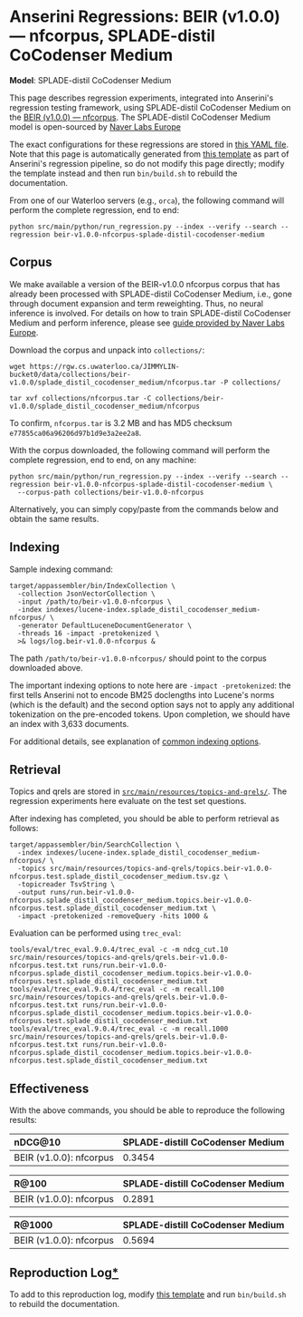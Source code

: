 # Anserini Regressions: BEIR (v1.0.0) &mdash; nfcorpus, SPLADE-distil CoCodenser Medium

**Model**: SPLADE-distil CoCodenser Medium

This page describes regression experiments, integrated into Anserini's regression testing framework, using SPLADE-distil CoCodenser Medium on the [BEIR (v1.0.0) &mdash; nfcorpus](http://beir.ai/).
The SPLADE-distil CoCodenser Medium model is open-sourced by [Naver Labs Europe](https://europe.naverlabs.com/research/machine-learning-and-optimization/splade-models)

The exact configurations for these regressions are stored in [this YAML file](../src/main/resources/regression/beir-v1.0.0-nfcorpus-splade-distil-cocodenser-medium.yaml).
Note that this page is automatically generated from [this template](../src/main/resources/docgen/templates/beir-v1.0.0-nfcorpus-splade-distil-cocodenser-medium.template) as part of Anserini's regression pipeline, so do not modify this page directly; modify the template instead and then run `bin/build.sh` to rebuild the documentation.

From one of our Waterloo servers (e.g., `orca`), the following command will perform the complete regression, end to end:

```
python src/main/python/run_regression.py --index --verify --search --regression beir-v1.0.0-nfcorpus-splade-distil-cocodenser-medium
```

## Corpus

We make available a version of the BEIR-v1.0.0 nfcorpus corpus that has already been processed with SPLADE-distil CoCodenser Medium, i.e., gone through document expansion and term reweighting.
Thus, no neural inference is involved.
For details on how to train SPLADE-distil CoCodenser Medium and perform inference, please see [guide provided by Naver Labs Europe](https://github.com/naver/splade/tree/main/anserini_evaluation).

Download the corpus and unpack into `collections/`:

```
wget https://rgw.cs.uwaterloo.ca/JIMMYLIN-bucket0/data/collections/beir-v1.0.0/splade_distil_cocodenser_medium/nfcorpus.tar -P collections/

tar xvf collections/nfcorpus.tar -C collections/beir-v1.0.0/splade_distil_cocodenser_medium/nfcorpus
```

To confirm, `nfcorpus.tar` is 3.2 MB and has MD5 checksum `e77855ca06a96206d97b1d9e3a2ee2a8`.

With the corpus downloaded, the following command will perform the complete regression, end to end, on any machine:

```
python src/main/python/run_regression.py --index --verify --search --regression beir-v1.0.0-nfcorpus-splade-distil-cocodenser-medium \
  --corpus-path collections/beir-v1.0.0-nfcorpus
```

Alternatively, you can simply copy/paste from the commands below and obtain the same results.

## Indexing

Sample indexing command:

```
target/appassembler/bin/IndexCollection \
  -collection JsonVectorCollection \
  -input /path/to/beir-v1.0.0-nfcorpus \
  -index indexes/lucene-index.splade_distil_cocodenser_medium-nfcorpus/ \
  -generator DefaultLuceneDocumentGenerator \
  -threads 16 -impact -pretokenized \
  >& logs/log.beir-v1.0.0-nfcorpus &
```

The path `/path/to/beir-v1.0.0-nfcorpus/` should point to the corpus downloaded above.

The important indexing options to note here are `-impact -pretokenized`: the first tells Anserini not to encode BM25 doclengths into Lucene's norms (which is the default) and the second option says not to apply any additional tokenization on the pre-encoded tokens.
Upon completion, we should have an index with 3,633 documents.

For additional details, see explanation of [common indexing options](common-indexing-options.md).

## Retrieval

Topics and qrels are stored in [`src/main/resources/topics-and-qrels/`](../src/main/resources/topics-and-qrels/).
The regression experiments here evaluate on the test set questions.

After indexing has completed, you should be able to perform retrieval as follows:

```
target/appassembler/bin/SearchCollection \
  -index indexes/lucene-index.splade_distil_cocodenser_medium-nfcorpus/ \
  -topics src/main/resources/topics-and-qrels/topics.beir-v1.0.0-nfcorpus.test.splade_distil_cocodenser_medium.tsv.gz \
  -topicreader TsvString \
  -output runs/run.beir-v1.0.0-nfcorpus.splade_distil_cocodenser_medium.topics.beir-v1.0.0-nfcorpus.test.splade_distil_cocodenser_medium.txt \
  -impact -pretokenized -removeQuery -hits 1000 &
```

Evaluation can be performed using `trec_eval`:

```
tools/eval/trec_eval.9.0.4/trec_eval -c -m ndcg_cut.10 src/main/resources/topics-and-qrels/qrels.beir-v1.0.0-nfcorpus.test.txt runs/run.beir-v1.0.0-nfcorpus.splade_distil_cocodenser_medium.topics.beir-v1.0.0-nfcorpus.test.splade_distil_cocodenser_medium.txt
tools/eval/trec_eval.9.0.4/trec_eval -c -m recall.100 src/main/resources/topics-and-qrels/qrels.beir-v1.0.0-nfcorpus.test.txt runs/run.beir-v1.0.0-nfcorpus.splade_distil_cocodenser_medium.topics.beir-v1.0.0-nfcorpus.test.splade_distil_cocodenser_medium.txt
tools/eval/trec_eval.9.0.4/trec_eval -c -m recall.1000 src/main/resources/topics-and-qrels/qrels.beir-v1.0.0-nfcorpus.test.txt runs/run.beir-v1.0.0-nfcorpus.splade_distil_cocodenser_medium.topics.beir-v1.0.0-nfcorpus.test.splade_distil_cocodenser_medium.txt
```

## Effectiveness

With the above commands, you should be able to reproduce the following results:

| nDCG@10                                                                                                      | SPLADE-distill CoCodenser Medium|
|:-------------------------------------------------------------------------------------------------------------|-----------|
| BEIR (v1.0.0): nfcorpus                                                                                      | 0.3454    |


| R@100                                                                                                        | SPLADE-distill CoCodenser Medium|
|:-------------------------------------------------------------------------------------------------------------|-----------|
| BEIR (v1.0.0): nfcorpus                                                                                      | 0.2891    |


| R@1000                                                                                                       | SPLADE-distill CoCodenser Medium|
|:-------------------------------------------------------------------------------------------------------------|-----------|
| BEIR (v1.0.0): nfcorpus                                                                                      | 0.5694    |


## Reproduction Log[*](reproducibility.md)

To add to this reproduction log, modify [this template](../src/main/resources/docgen/templates/beir-v1.0.0-nfcorpus-splade-distil-cocodenser-medium.template) and run `bin/build.sh` to rebuild the documentation.
